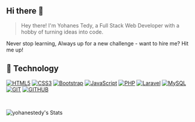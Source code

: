 ## Hi there 👋

> Hey there! I'm Yohanes Tedy, a Full Stack Web Developer with a hobby of turning ideas into code.

Never stop learning, Always up for a new challenge - want to hire me? Hit me up!

## 🚀 Technology

[![HTML5](https://img.shields.io/badge/HTML5-E34F26?style=for-the-badge&logo=HTML5&logoColor=white&labelColor=101010)]()
[![CSS3](https://img.shields.io/badge/CSS3-1572B6?style=for-the-badge&logo=CSS3&logoColor=white&labelColor=101010)]()
[![Bootstrap](https://img.shields.io/badge/Bootstrap-563D7C?style=for-the-badge&logo=Bootstrap&logoColor=white&labelColor=101010)]() 
[![JavaScript](https://img.shields.io/badge/JavaScript-F7DF1E?style=for-the-badge&logo=javascript&logoColor=white&labelColor=101010)]()
[![PHP](https://img.shields.io/badge/PHP-777BB4?style=for-the-badge&logo=PHP&logoColor=white&labelColor=101010)]()
[![Laravel](https://img.shields.io/badge/Laravel-FF2D20?style=for-the-badge&logo=Laravel&logoColor=white&labelColor=101010)]()
[![MySQL](https://img.shields.io/badge/MySQL-4479A1?style=for-the-badge&logo=mysql&logoColor=white&labelColor=101010)]()
[![GIT](https://img.shields.io/badge/GIT-E74A27?style=for-the-badge&logo=git&logoColor=white&labelColor=101010)]()
[![GITHUB](https://img.shields.io/badge/GITHUB-000000?style=for-the-badge&logo=github&logoColor=white&labelColor=101010)]()



<br>

![yohanestedy's Stats](https://github-readme-stats.vercel.app/api?username=yohanestedy&theme=vue-dark&show_icons=true&hide_border=true&count_private=true)
